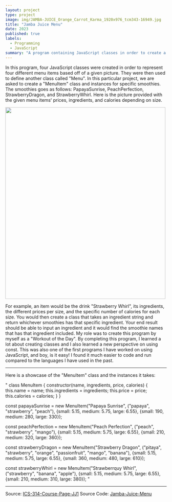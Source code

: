 ```yaml
---
layout: project
type: project
image: img/JAMBA-JUICE_Orange_Carrot_Karma_1920x976_tcm343-16949.jpg
title: "Jamba Juice Menu"
date: 2023
published: true
labels:
  - Programming
  - JavaScript
summary: "A program containing JavaScript classes in order to create a Jamba Juice menu for ICS 314."
---
```




In this program, four JavaScript classes were created in order to represent four different menu items based off of a given picture. They were then used to define another class called "Menu". In this particular project, we are asked to create a "MenuItem" class and instances for specific smoothies. The smoothies goes as follows: PapayaSunrise, PeachPerfection, StrawberryDragon, and StrawberryWhirl. Here is the picture provided with the given menu itemsʻ prices, ingredients, and calories depending on size.

<img src="https:///user-images.githubusercontent.com/122927921/216520288-b17e6681-d305-4725-9b7e-6f159823b90e.jpg" width="500" height="600">

For example, an item would be the drink "Strawberry Whirl", its ingredients, the different prices per size, and the specific number of calories for each size. You would then create a class that takes an ingredient string and return whichever smoothies has that specific ingredient. Your end result should be able to input an ingredient and it would find the smoothie names that has that ingredient included. My role was to create this program by myself as a "Workout of the Day". By completing this program, I learned a lot about creating classes and I also learned a new perspective on using const. This was also one of the first programs I have worked on using JavaScript, and boy, is it easy! I found it much easier to code and run compared to the languages I have used in the past.

<hr>

Here is a showcase of the "MenuItem" class and the instances it takes:

" class MenuItem {
	constructor(name, ingredients, price, calories) {
		this.name = name;
  	this.ingredients = ingredients;
  	this.price = price;
 		this.calories = calories;
	}
}

const papayaSunrise = new MenuItem("Papaya Sunrise", ("papaya", "strawberry", "peach"), {small: 5.15, medium: 5.75, large: 6.55}, {small: 190, medium: 280, large: 330});

const peachPerfection = new MenuItem("Peach Perfection", ("peach", "strawberry", "mango"), {small: 5.15, medium: 5.75, large: 6.55}, {small: 210, medium: 320, large: 360});

const strawberryDragon = new MenuItem("Strawberry Dragon", ("pitaya", "strawberry", "orange", "passionfruit", "mango", "banana"), {small: 5.15, medium: 5.75, large: 6.55}, {small: 360, medium: 480, large: 610});

const strawberryWhirl = new MenuItem("Strawberrquy Whirl", ("strawberry", "banana", "apple"), {small: 5.15, medium: 5.75, large: 6.55}, {small: 210, medium: 310, large: 380}); "


<hr>

Source: <a href="https://courses.ics.hawaii.edu/ics314s23/morea/javascript-2/experience-jamba-juice-1.html"><i class="large github icon "></i>ICS-314-Course-Page-JJ1</a>
Source Code: <a href="https://jsfiddle.net/Yubiq/jpmnhw6d/1/"><i class="large github icon "></i>Jamba-Juice-Menu</a>
